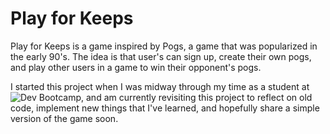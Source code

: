 Play for Keeps   
==
Play for Keeps is a game inspired by Pogs, a game that was popularized in the early 90's. The idea is that user's can sign up, create their own pogs, and play other users in a game to win their opponent's pogs.

I started this project when I was midway through my time as a student at ![Dev Bootcamp](http://devbootcamp.com/), and am currently revisiting this project to reflect on old code, implement new things that I've learned, and hopefully share a simple version of the game soon.

